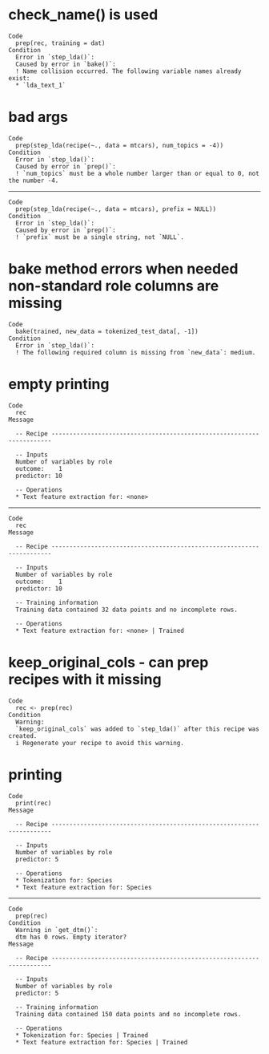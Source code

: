 # check_name() is used

    Code
      prep(rec, training = dat)
    Condition
      Error in `step_lda()`:
      Caused by error in `bake()`:
      ! Name collision occurred. The following variable names already exist:
      * `lda_text_1`

# bad args

    Code
      prep(step_lda(recipe(~., data = mtcars), num_topics = -4))
    Condition
      Error in `step_lda()`:
      Caused by error in `prep()`:
      ! `num_topics` must be a whole number larger than or equal to 0, not the number -4.

---

    Code
      prep(step_lda(recipe(~., data = mtcars), prefix = NULL))
    Condition
      Error in `step_lda()`:
      Caused by error in `prep()`:
      ! `prefix` must be a single string, not `NULL`.

# bake method errors when needed non-standard role columns are missing

    Code
      bake(trained, new_data = tokenized_test_data[, -1])
    Condition
      Error in `step_lda()`:
      ! The following required column is missing from `new_data`: medium.

# empty printing

    Code
      rec
    Message
      
      -- Recipe ----------------------------------------------------------------------
      
      -- Inputs 
      Number of variables by role
      outcome:    1
      predictor: 10
      
      -- Operations 
      * Text feature extraction for: <none>

---

    Code
      rec
    Message
      
      -- Recipe ----------------------------------------------------------------------
      
      -- Inputs 
      Number of variables by role
      outcome:    1
      predictor: 10
      
      -- Training information 
      Training data contained 32 data points and no incomplete rows.
      
      -- Operations 
      * Text feature extraction for: <none> | Trained

# keep_original_cols - can prep recipes with it missing

    Code
      rec <- prep(rec)
    Condition
      Warning:
      `keep_original_cols` was added to `step_lda()` after this recipe was created.
      i Regenerate your recipe to avoid this warning.

# printing

    Code
      print(rec)
    Message
      
      -- Recipe ----------------------------------------------------------------------
      
      -- Inputs 
      Number of variables by role
      predictor: 5
      
      -- Operations 
      * Tokenization for: Species
      * Text feature extraction for: Species

---

    Code
      prep(rec)
    Condition
      Warning in `get_dtm()`:
      dtm has 0 rows. Empty iterator?
    Message
      
      -- Recipe ----------------------------------------------------------------------
      
      -- Inputs 
      Number of variables by role
      predictor: 5
      
      -- Training information 
      Training data contained 150 data points and no incomplete rows.
      
      -- Operations 
      * Tokenization for: Species | Trained
      * Text feature extraction for: Species | Trained

